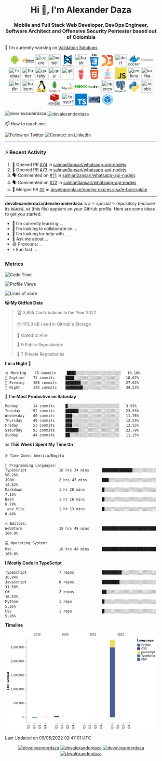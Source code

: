 <h1 align="center">Hi 👋, I'm Alexander Daza</h1>
<h3 align="center">Mobile and Full Stack Web Developer, DevOps Engineer, Software Architect and Offensive Security Pentester based out of Colombia</h3>

🔭 I’m currently working on [Validation Solutions](https://www.validation.global)

<p align="center"><img src="https://raw.githubusercontent.com/devicons/devicon/master/icons/android/android-original-wordmark.svg" title="android" width="40" height="40"/> <img src="https://raw.githubusercontent.com/devicons/devicon/master/icons/amazonwebservices/amazonwebservices-original-wordmark.svg" title="aws" width="40" height="40"/> <img src="https://www.vectorlogo.zone/logos/microsoft_azure/microsoft_azure-icon.svg" title="azure" width="40" height="40"/> <img src="https://www.vectorlogo.zone/logos/babeljs/babeljs-icon.svg" title="babel" width="40" height="40"/> <img src="https://raw.githubusercontent.com/devicons/devicon/master/icons/backbonejs/backbonejs-original-wordmark.svg" title="backbonejs" width="40" height="40"/> <img src="https://www.vectorlogo.zone/logos/gnu_bash/gnu_bash-icon.svg" title="bash" width="40" height="40"/> <img src="https://raw.githubusercontent.com/devicons/devicon/master/icons/css3/css3-original-wordmark.svg" title="css3" width="40" height="40"/> <img src="https://raw.githubusercontent.com/devicons/devicon/master/icons/d3js/d3js-original.svg" title="d3js" width="40" height="40"/> <img src="https://www.vectorlogo.zone/logos/dartlang/dartlang-icon.svg" title="dart" width="40" height="40"/> <img src="https://raw.githubusercontent.com/devicons/devicon/master/icons/docker/docker-original-wordmark.svg" title="docker" width="40" height="40"/> <img src="https://raw.githubusercontent.com/devicons/devicon/master/icons/express/express-original-wordmark.svg" title="express" width="40" height="40"/> <img src="https://www.vectorlogo.zone/logos/firebase/firebase-icon.svg" title="firebase" width="40" height="40"/> <img src="https://www.vectorlogo.zone/logos/flutterio/flutterio-icon.svg" title="flutter" width="40" height="40"/> <img src="https://www.vectorlogo.zone/logos/gatsbyjs/gatsbyjs-icon.svg" title="gatsby" width="40" height="40"/> <img src="https://www.vectorlogo.zone/logos/google_cloud/google_cloud-icon.svg" title="gcp" width="40" height="40"/> <img src="https://www.vectorlogo.zone/logos/git-scm/git-scm-icon.svg" title="git" width="40" height="40"/> <img src="https://raw.githubusercontent.com/devicons/devicon/master/icons/gulp/gulp-plain.svg" title="gulp" width="40" height="40"/> <img src="https://raw.githubusercontent.com/devicons/devicon/master/icons/html5/html5-original-wordmark.svg" title="html5" width="40" height="40"/> <img src="https://raw.githubusercontent.com/devicons/devicon/master/icons/java/java-original-wordmark.svg" title="java" width="40" height="40"/> <img src="https://raw.githubusercontent.com/devicons/devicon/master/icons/javascript/javascript-original.svg" title="javascript" width="40" height="40"/> <img src="https://www.vectorlogo.zone/logos/jenkins/jenkins-icon.svg" title="jenkins" width="40" height="40"/> <img src="https://www.vectorlogo.zone/logos/apache_kafka/apache_kafka-icon.svg" title="kafka" width="40" height="40"/> <img src="https://www.vectorlogo.zone/logos/kotlinlang/kotlinlang-icon.svg" title="kotlin" width="40" height="40"/> <img src="https://www.vectorlogo.zone/logos/kubernetes/kubernetes-icon.svg" title="kubernetes" width="40" height="40"/> <img src="https://raw.githubusercontent.com/devicons/devicon/master/icons/linux/linux-original.svg" title="linux" width="40" height="40"/> <img src="https://raw.githubusercontent.com/devicons/devicon/master/icons/mongodb/mongodb-original-wordmark.svg" title="mongodb" width="40" height="40"/> <img src="https://raw.githubusercontent.com/devicons/devicon/master/icons/mysql/mysql-original-wordmark.svg" title="mysql" width="40" height="40"/> <img src="https://raw.githubusercontent.com/devicons/devicon/master/icons/nginx/nginx-original.svg" title="nginx" width="40" height="40"/> <img src="https://raw.githubusercontent.com/devicons/devicon/master/icons/nodejs/nodejs-original-wordmark.svg" title="nodejs" width="40" height="40"/> <img src="https://www.vectorlogo.zone/logos/opencv/opencv-icon.svg" title="opencv" width="40" height="40"/> <img src="https://raw.githubusercontent.com/devicons/devicon/master/icons/postgresql/postgresql-original-wordmark.svg" title="postgresql" width="40" height="40"/> <img src="https://raw.githubusercontent.com/devicons/devicon/master/icons/python/python-original.svg" title="python" width="40" height="40"/> <img src="https://www.vectorlogo.zone/logos/rabbitmq/rabbitmq-icon.svg" title="rabbitMQ" width="40" height="40"/> <img src="https://raw.githubusercontent.com/devicons/devicon/master/icons/redis/redis-original-wordmark.svg" title="redis" width="40" height="40"/> <img src="https://www.vectorlogo.zone/logos/tensorflow/tensorflow-icon.svg" title="tensorflow" width="40" height="40"/> <img src="https://raw.githubusercontent.com/devicons/devicon/master/icons/typescript/typescript-original.svg" title="typescript" width="40" height="40"/> <img src="https://raw.githubusercontent.com/devicons/devicon/master/icons/php/php-original.svg" title="typescript" width="40" height="40"/> <img src="https://raw.githubusercontent.com/devicons/devicon/master/icons/webpack/webpack-original.svg" title="webpack" width="40" height="40"/></p><p><img align="left" src="https://github-readme-stats.vercel.app/api/top-langs/?username=devalexanderdaza&layout=compact&hide=html" title="devalexanderdaza" /></p>

<p>&nbsp;<img align="center" src="https://github-readme-stats.vercel.app/api?username=devalexanderdaza&show_icons=true&count_private=true" alt="devalexanderdaza" /></p>

📫 How to reach me:

[![Follow on Twitter](https://img.shields.io/badge/--twitter?label=Twitter&logo=Twitter&style=social)](https://twitter.com/devalexanderdaz) [![Connect on LinkedIn](https://img.shields.io/badge/--linkedin?label=LinkedIn&logo=LinkedIn&style=social)](https://www.linkedin.com/in/alexander-daza-50a925147/)

---

### ⚡ Recent Activity

<!--START_SECTION:activity-->
1. 💪 Opened PR [#74](https://github.com/salman0ansari/whatsapp-api-nodejs/pull/74) in [salman0ansari/whatsapp-api-nodejs](https://github.com/salman0ansari/whatsapp-api-nodejs)
2. 💪 Opened PR [#73](https://github.com/salman0ansari/whatsapp-api-nodejs/pull/73) in [salman0ansari/whatsapp-api-nodejs](https://github.com/salman0ansari/whatsapp-api-nodejs)
3. 🗣 Commented on [#71](https://github.com/salman0ansari/whatsapp-api-nodejs/issues/71) in [salman0ansari/whatsapp-api-nodejs](https://github.com/salman0ansari/whatsapp-api-nodejs)
4. 🗣 Commented on [#72](https://github.com/salman0ansari/whatsapp-api-nodejs/issues/72) in [salman0ansari/whatsapp-api-nodejs](https://github.com/salman0ansari/whatsapp-api-nodejs)
5. 🎉 Merged PR [#2](https://github.com/developerplace/nodejs-express-safe-boilerplate/pull/2) in [developerplace/nodejs-express-safe-boilerplate](https://github.com/developerplace/nodejs-express-safe-boilerplate)
<!--END_SECTION:activity-->

---

**devalexanderdaza/devalexanderdaza** is a ✨ _special_ ✨ repository because its `README.md` (this file) appears on your
GitHub profile. Here are some ideas to get you started:

- 🌱 I’m currently learning ...
- 👯 I’m looking to collaborate on ...
- 🤔 I’m looking for help with ...
- 💬 Ask me about ...
- 😄 Pronouns: ...
- ⚡ Fun fact: ...

### Metrics

<!--START_SECTION:waka-->
![Code Time](http://img.shields.io/badge/Code%20Time-213%20hrs%2038%20mins-blue)

![Profile Views](http://img.shields.io/badge/Profile%20Views-11-blue)

![Lines of code](https://img.shields.io/badge/From%20Hello%20World%20I%27ve%20Written-3%20Million%20lines%20of%20code-blue)

**🐱 My GitHub Data** 

> 🏆 3,835 Contributions in the Year 2022
 > 
> 📦 173.3 kB Used in GitHub's Storage 
 > 
> 💼 Opted to Hire
 > 
> 📜 9 Public Repositories 
 > 
> 🔑 7 Private Repositories  
 > 
**I'm a Night 🦉** 

```text
🌞 Morning    75 commits     ████░░░░░░░░░░░░░░░░░░░░░   19.18% 
🌆 Daytime    73 commits     ████░░░░░░░░░░░░░░░░░░░░░   18.67% 
🌃 Evening    108 commits    ███████░░░░░░░░░░░░░░░░░░   27.62% 
🌙 Night      135 commits    ████████░░░░░░░░░░░░░░░░░   34.53%

```
📅 **I'm Most Productive on Saturday** 

```text
Monday       14 commits     █░░░░░░░░░░░░░░░░░░░░░░░░   3.58% 
Tuesday      92 commits     ██████░░░░░░░░░░░░░░░░░░░   23.53% 
Wednesday    46 commits     ███░░░░░░░░░░░░░░░░░░░░░░   11.76% 
Thursday     49 commits     ███░░░░░░░░░░░░░░░░░░░░░░   12.53% 
Friday       53 commits     ███░░░░░░░░░░░░░░░░░░░░░░   13.55% 
Saturday     93 commits     ██████░░░░░░░░░░░░░░░░░░░   23.79% 
Sunday       44 commits     ██░░░░░░░░░░░░░░░░░░░░░░░   11.25%

```


📊 **This Week I Spent My Time On** 

```text
⌚︎ Time Zone: America/Bogota

💬 Programming Languages: 
TypeScript               10 hrs 34 mins      ██████████████░░░░░░░░░░░   56.26% 
JSON                     2 hrs 47 mins       ███░░░░░░░░░░░░░░░░░░░░░░   14.82% 
Markdown                 1 hr 20 mins        █░░░░░░░░░░░░░░░░░░░░░░░░   7.15% 
Bash                     1 hr 16 mins        █░░░░░░░░░░░░░░░░░░░░░░░░   6.79% 
.env file                1 hr 13 mins        █░░░░░░░░░░░░░░░░░░░░░░░░   6.49%

🔥 Editors: 
WebStorm                 18 hrs 48 mins      █████████████████████████   100.0%

💻 Operating System: 
Mac                      18 hrs 48 mins      █████████████████████████   100.0%

```

**I Mostly Code in TypeScript** 

```text
TypeScript               7 repos             █████████░░░░░░░░░░░░░░░░   36.84% 
JavaScript               6 repos             ████████░░░░░░░░░░░░░░░░░   31.58% 
C#                       2 repos             ██░░░░░░░░░░░░░░░░░░░░░░░   10.53% 
Python                   1 repo              █░░░░░░░░░░░░░░░░░░░░░░░░   5.26% 
CSS                      1 repo              █░░░░░░░░░░░░░░░░░░░░░░░░   5.26%

```


**Timeline**

![Chart not found](https://raw.githubusercontent.com/devalexanderdaza/devalexanderdaza/main/charts/bar_graph.png) 


 Last Updated on 09/05/2022 02:47:01 UTC
<!--END_SECTION:waka-->

<p align="center">
<a href="https://www.alexanderdaza.com" target="blank"><img align="center" src="https://cdn.jsdelivr.net/npm/simple-icons@3.0.1/icons/googlechrome.svg" alt="devalexanderdaza" height="30" width="30" /></a>
<a href="https://dev.to/devalexanderdaza" target="blank"><img align="center" src="https://cdn.jsdelivr.net/npm/simple-icons@3.0.1/icons/dev-dot-to.svg" alt="devalexanderdaza" height="30" width="30" /></a>
<a href="https://www.linkedin.com/in/alexander-daza-50a925147/" target="blank"><img align="center" src="https://cdn.jsdelivr.net/npm/simple-icons@3.0.1/icons/linkedin.svg" alt="devalexanderdaza" height="30" width="30" /></a>
<a href="https://twitter.com/devalexanderdaza" target="blank"><img align="center" src="https://cdn.jsdelivr.net/npm/simple-icons@3.0.1/icons/twitter.svg" alt="devalexanderdaza" height="30" width="30" /></a>
</p>
